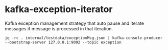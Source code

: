 # kafka-exception-iterator
Kafka exception management strategy that auto pause and iterate messages if message is processed in that iteration. 


```shell
jq -rc . internal/testdata/exceptionMsg.json | kafka-console-producer --bootstrap-server 127.0.0.1:9092 --topic exception
```